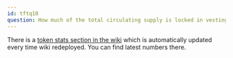 ```yaml
---
id: tftq10
question: How much of the total circulating supply is locked in vesting?
---
```


There is a [token stats section in the wiki](https://library.threefold.me/info/threefold#/tokens/threefold__stats_token_overview_farmed) which is automatically updated every time wiki redeployed. You can find latest numbers there.
